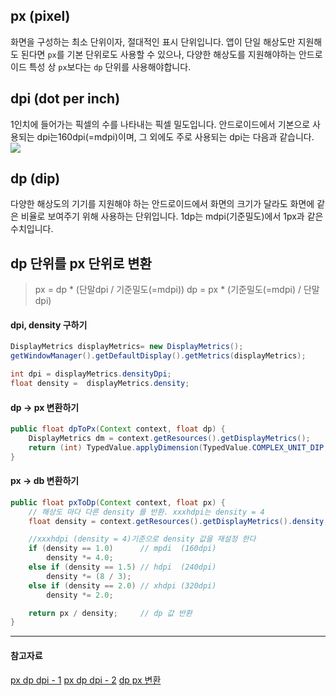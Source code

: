
## px (pixel)
화면을 구성하는 최소 단위이자, 절대적인 표시 단위입니다.
앱이 단일 해상도만 지원해도 된다면 `px`를 기본 단위로도 사용할 수 있으나, 다양한 해상도를 지원해야하는 안드로이드 특성 상 `px`보다는 `dp` 단위를 사용해야합니다.

## dpi (dot per inch)
1인치에 들어가는 픽셀의 수를 나타내는 픽셀 밀도입니다. 안드로이드에서 기본으로 사용되는 dpi는160dpi(=mdpi)이며, 그 외에도 주로 사용되는 dpi는 다음과 같습니다.
![](https://images.velog.io/images/eia51/post/dc5e517f-a59c-407b-986c-7aa6765af499/FA379CC2-8429-4DD8-B46D-40A65EBBD387.png)

## dp (dip)
다양한 해상도의 기기를 지원해야 하는 안드로이드에서 화면의 크기가 달라도 화면에 같은 비율로 보여주기 위해 사용하는 단위입니다. 1dp는 mdpi(기준밀도)에서 1px과 같은 수치입니다.

## dp 단위를 px 단위로 변환
> px = dp * (단말dpi / 기준밀도(=mdpi))
> dp = px * (기준밀도(=mdpi) / 단말dpi)

#### dpi, density 구하기
```java
DisplayMetrics displayMetrics= new DisplayMetrics();
getWindowManager().getDefaultDisplay().getMetrics(displayMetrics);

int dpi = displayMetrics.densityDpi;
float density =  displayMetrics.density;
```

#### dp → px 변환하기
```java
public float dpToPx(Context context, float dp) {
    DisplayMetrics dm = context.getResources().getDisplayMetrics();
    return (int) TypedValue.applyDimension(TypedValue.COMPLEX_UNIT_DIP, dp, dm);
}
```

#### px → db 변환하기
```java
public float pxToDp(Context context, float px) {
    // 해상도 마다 다른 density 를 반환. xxxhdpi는 density = 4
    float density = context.getResources().getDisplayMetrics().density;

    //xxxhdpi (density = 4)기준으로 density 값을 재설정 한다
    if (density == 1.0)      // mpdi  (160dpi)
        density *= 4.0;
    else if (density == 1.5) // hdpi  (240dpi)
        density *= (8 / 3);
    else if (density == 2.0) // xhdpi (320dpi)
        density *= 2.0;

    return px / density;     // dp 값 반환
}
```
---

#### 참고자료
[px dp dpi - 1](http://design.gabia.com/wordpress/?p=33289)
[px dp dpi - 2](https://blog.cracker9.io/2018/03/13/Android_DPI/)
[dp px 변환](https://inma.tistory.com/72)
